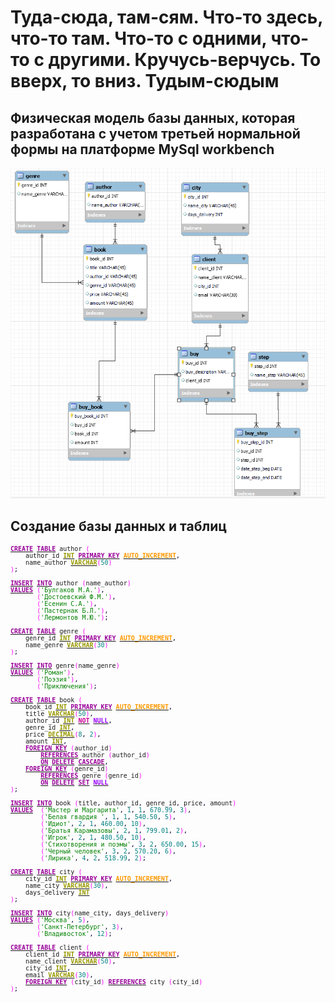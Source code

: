 # Туда-сюда, там-сям. Что-то здесь, что-то там. Что-то с одними, что-то с другими. Кручусь-верчусь. То вверх, то вниз. Тудым-сюдым
## Физическая модель базы данных, которая разработана с учетом третьей нормальной формы на платформе MySql workbench
![БД_фото](https://github.com/Starkidze/MySQL_educational_projects2/blob/main/222.png)

## Создание базы данных и таблиц
<pre class="mysql" style="font-family:monospace;font-size:10px;"><a href="http://search.oracle.com/search/search?group=MySQL&amp;q=CREATE"><span style="color: #990099; font-weight: bold;">CREATE</span></a> <a href="http://search.oracle.com/search/search?group=MySQL&amp;q=TABLE"><span style="color: #990099; font-weight: bold;">TABLE</span></a> author <span style="color: #FF00FF;">&#40;</span>
    author_id <a href="http://search.oracle.com/search/search?group=MySQL&amp;q=INT"><span style="color: #999900; font-weight: bold;">INT</span></a> <a href="http://search.oracle.com/search/search?group=MySQL&amp;q=PRIMARY%20KEY"><span style="color: #990099; font-weight: bold;">PRIMARY KEY</span></a> <a href="http://search.oracle.com/search/search?group=MySQL&amp;q=AUTO_INCREMENT"><span style="color: #FF9900; font-weight: bold;">AUTO_INCREMENT</span></a><span style="color: #000033;">,</span>
    name_author <a href="http://search.oracle.com/search/search?group=MySQL&amp;q=VARCHAR"><span style="color: #999900; font-weight: bold;">VARCHAR</span></a><span style="color: #FF00FF;">&#40;</span><span style="color: #008080;">50</span><span style="color: #FF00FF;">&#41;</span>
<span style="color: #FF00FF;">&#41;</span><span style="color: #000033;">;</span>
&nbsp;
<a href="http://search.oracle.com/search/search?group=MySQL&amp;q=INSERT"><span style="color: #990099; font-weight: bold;">INSERT</span></a> <a href="http://search.oracle.com/search/search?group=MySQL&amp;q=INTO"><span style="color: #990099; font-weight: bold;">INTO</span></a> author <span style="color: #FF00FF;">&#40;</span>name_author<span style="color: #FF00FF;">&#41;</span>
<a href="http://search.oracle.com/search/search?group=MySQL&amp;q=VALUES"><span style="color: #990099; font-weight: bold;">VALUES</span></a> <span style="color: #FF00FF;">&#40;</span><span style="color: #008000;">'Булгаков М.А.'</span><span style="color: #FF00FF;">&#41;</span><span style="color: #000033;">,</span>
       <span style="color: #FF00FF;">&#40;</span><span style="color: #008000;">'Достоевский Ф.М.'</span><span style="color: #FF00FF;">&#41;</span><span style="color: #000033;">,</span>
       <span style="color: #FF00FF;">&#40;</span><span style="color: #008000;">'Есенин С.А.'</span><span style="color: #FF00FF;">&#41;</span><span style="color: #000033;">,</span>
       <span style="color: #FF00FF;">&#40;</span><span style="color: #008000;">'Пастернак Б.Л.'</span><span style="color: #FF00FF;">&#41;</span><span style="color: #000033;">,</span>
       <span style="color: #FF00FF;">&#40;</span><span style="color: #008000;">'Лермонтов М.Ю.'</span><span style="color: #FF00FF;">&#41;</span><span style="color: #000033;">;</span>
&nbsp;
<a href="http://search.oracle.com/search/search?group=MySQL&amp;q=CREATE"><span style="color: #990099; font-weight: bold;">CREATE</span></a> <a href="http://search.oracle.com/search/search?group=MySQL&amp;q=TABLE"><span style="color: #990099; font-weight: bold;">TABLE</span></a> genre <span style="color: #FF00FF;">&#40;</span>
    genre_id <a href="http://search.oracle.com/search/search?group=MySQL&amp;q=INT"><span style="color: #999900; font-weight: bold;">INT</span></a> <a href="http://search.oracle.com/search/search?group=MySQL&amp;q=PRIMARY%20KEY"><span style="color: #990099; font-weight: bold;">PRIMARY KEY</span></a> <a href="http://search.oracle.com/search/search?group=MySQL&amp;q=AUTO_INCREMENT"><span style="color: #FF9900; font-weight: bold;">AUTO_INCREMENT</span></a><span style="color: #000033;">,</span>
    name_genre <a href="http://search.oracle.com/search/search?group=MySQL&amp;q=VARCHAR"><span style="color: #999900; font-weight: bold;">VARCHAR</span></a><span style="color: #FF00FF;">&#40;</span><span style="color: #008080;">30</span><span style="color: #FF00FF;">&#41;</span>
<span style="color: #FF00FF;">&#41;</span><span style="color: #000033;">;</span>
&nbsp;
<a href="http://search.oracle.com/search/search?group=MySQL&amp;q=INSERT"><span style="color: #990099; font-weight: bold;">INSERT</span></a> <a href="http://search.oracle.com/search/search?group=MySQL&amp;q=INTO"><span style="color: #990099; font-weight: bold;">INTO</span></a> genre<span style="color: #FF00FF;">&#40;</span>name_genre<span style="color: #FF00FF;">&#41;</span>
<a href="http://search.oracle.com/search/search?group=MySQL&amp;q=VALUES"><span style="color: #990099; font-weight: bold;">VALUES</span></a> <span style="color: #FF00FF;">&#40;</span><span style="color: #008000;">'Роман'</span><span style="color: #FF00FF;">&#41;</span><span style="color: #000033;">,</span>
       <span style="color: #FF00FF;">&#40;</span><span style="color: #008000;">'Поэзия'</span><span style="color: #FF00FF;">&#41;</span><span style="color: #000033;">,</span>
       <span style="color: #FF00FF;">&#40;</span><span style="color: #008000;">'Приключения'</span><span style="color: #FF00FF;">&#41;</span><span style="color: #000033;">;</span>
&nbsp;
<a href="http://search.oracle.com/search/search?group=MySQL&amp;q=CREATE"><span style="color: #990099; font-weight: bold;">CREATE</span></a> <a href="http://search.oracle.com/search/search?group=MySQL&amp;q=TABLE"><span style="color: #990099; font-weight: bold;">TABLE</span></a> book <span style="color: #FF00FF;">&#40;</span>
    book_id <a href="http://search.oracle.com/search/search?group=MySQL&amp;q=INT"><span style="color: #999900; font-weight: bold;">INT</span></a> <a href="http://search.oracle.com/search/search?group=MySQL&amp;q=PRIMARY%20KEY"><span style="color: #990099; font-weight: bold;">PRIMARY KEY</span></a> <a href="http://search.oracle.com/search/search?group=MySQL&amp;q=AUTO_INCREMENT"><span style="color: #FF9900; font-weight: bold;">AUTO_INCREMENT</span></a><span style="color: #000033;">,</span>
    title <a href="http://search.oracle.com/search/search?group=MySQL&amp;q=VARCHAR"><span style="color: #999900; font-weight: bold;">VARCHAR</span></a><span style="color: #FF00FF;">&#40;</span><span style="color: #008080;">50</span><span style="color: #FF00FF;">&#41;</span><span style="color: #000033;">,</span>
    author_id <a href="http://search.oracle.com/search/search?group=MySQL&amp;q=INT"><span style="color: #999900; font-weight: bold;">INT</span></a> <a href="http://dev.mysql.com/doc/refman/%35%2E%31/en/non-typed-operators.html"><span style="color: #CC0099; font-weight: bold;">NOT</span></a> <a href="http://search.oracle.com/search/search?group=MySQL&amp;q=NULL"><span style="color: #9900FF; font-weight: bold;">NULL</span></a><span style="color: #000033;">,</span>
    genre_id <a href="http://search.oracle.com/search/search?group=MySQL&amp;q=INT"><span style="color: #999900; font-weight: bold;">INT</span></a><span style="color: #000033;">,</span>
    price <a href="http://search.oracle.com/search/search?group=MySQL&amp;q=DECIMAL"><span style="color: #999900; font-weight: bold;">DECIMAL</span></a><span style="color: #FF00FF;">&#40;</span><span style="color: #008080;">8</span><span style="color: #000033;">,</span> <span style="color: #008080;">2</span><span style="color: #FF00FF;">&#41;</span><span style="color: #000033;">,</span>
    amount <a href="http://search.oracle.com/search/search?group=MySQL&amp;q=INT"><span style="color: #999900; font-weight: bold;">INT</span></a><span style="color: #000033;">,</span>
    <a href="http://search.oracle.com/search/search?group=MySQL&amp;q=FOREIGN%20KEY"><span style="color: #990099; font-weight: bold;">FOREIGN KEY</span></a> <span style="color: #FF00FF;">&#40;</span>author_id<span style="color: #FF00FF;">&#41;</span>
        <a href="http://search.oracle.com/search/search?group=MySQL&amp;q=REFERENCES"><span style="color: #990099; font-weight: bold;">REFERENCES</span></a> author <span style="color: #FF00FF;">&#40;</span>author_id<span style="color: #FF00FF;">&#41;</span>
        <a href="http://search.oracle.com/search/search?group=MySQL&amp;q=ON"><span style="color: #990099; font-weight: bold;">ON</span></a> <a href="http://search.oracle.com/search/search?group=MySQL&amp;q=DELETE"><span style="color: #990099; font-weight: bold;">DELETE</span></a> <a href="http://search.oracle.com/search/search?group=MySQL&amp;q=CASCADE"><span style="color: #990099; font-weight: bold;">CASCADE</span></a><span style="color: #000033;">,</span>
    <a href="http://search.oracle.com/search/search?group=MySQL&amp;q=FOREIGN%20KEY"><span style="color: #990099; font-weight: bold;">FOREIGN KEY</span></a> <span style="color: #FF00FF;">&#40;</span>genre_id<span style="color: #FF00FF;">&#41;</span>
        <a href="http://search.oracle.com/search/search?group=MySQL&amp;q=REFERENCES"><span style="color: #990099; font-weight: bold;">REFERENCES</span></a> genre <span style="color: #FF00FF;">&#40;</span>genre_id<span style="color: #FF00FF;">&#41;</span>
        <a href="http://search.oracle.com/search/search?group=MySQL&amp;q=ON"><span style="color: #990099; font-weight: bold;">ON</span></a> <a href="http://search.oracle.com/search/search?group=MySQL&amp;q=DELETE"><span style="color: #990099; font-weight: bold;">DELETE</span></a> <a href="http://search.oracle.com/search/search?group=MySQL&amp;q=SET"><span style="color: #990099; font-weight: bold;">SET</span></a> <a href="http://search.oracle.com/search/search?group=MySQL&amp;q=NULL"><span style="color: #9900FF; font-weight: bold;">NULL</span></a>
<span style="color: #FF00FF;">&#41;</span><span style="color: #000033;">;</span>
&nbsp;
<a href="http://search.oracle.com/search/search?group=MySQL&amp;q=INSERT"><span style="color: #990099; font-weight: bold;">INSERT</span></a> <a href="http://search.oracle.com/search/search?group=MySQL&amp;q=INTO"><span style="color: #990099; font-weight: bold;">INTO</span></a> book <span style="color: #FF00FF;">&#40;</span>title<span style="color: #000033;">,</span> author_id<span style="color: #000033;">,</span> genre_id<span style="color: #000033;">,</span> price<span style="color: #000033;">,</span> amount<span style="color: #FF00FF;">&#41;</span>
<a href="http://search.oracle.com/search/search?group=MySQL&amp;q=VALUES"><span style="color: #990099; font-weight: bold;">VALUES</span></a>  <span style="color: #FF00FF;">&#40;</span><span style="color: #008000;">'Мастер и Маргарита'</span><span style="color: #000033;">,</span> <span style="color: #008080;">1</span><span style="color: #000033;">,</span> <span style="color: #008080;">1</span><span style="color: #000033;">,</span> <span style="color: #008080;">670.99</span><span style="color: #000033;">,</span> <span style="color: #008080;">3</span><span style="color: #FF00FF;">&#41;</span><span style="color: #000033;">,</span>
        <span style="color: #FF00FF;">&#40;</span><span style="color: #008000;">'Белая гвардия '</span><span style="color: #000033;">,</span> <span style="color: #008080;">1</span><span style="color: #000033;">,</span> <span style="color: #008080;">1</span><span style="color: #000033;">,</span> <span style="color: #008080;">540.50</span><span style="color: #000033;">,</span> <span style="color: #008080;">5</span><span style="color: #FF00FF;">&#41;</span><span style="color: #000033;">,</span>
        <span style="color: #FF00FF;">&#40;</span><span style="color: #008000;">'Идиот'</span><span style="color: #000033;">,</span> <span style="color: #008080;">2</span><span style="color: #000033;">,</span> <span style="color: #008080;">1</span><span style="color: #000033;">,</span> <span style="color: #008080;">460.00</span><span style="color: #000033;">,</span> <span style="color: #008080;">10</span><span style="color: #FF00FF;">&#41;</span><span style="color: #000033;">,</span>
        <span style="color: #FF00FF;">&#40;</span><span style="color: #008000;">'Братья Карамазовы'</span><span style="color: #000033;">,</span> <span style="color: #008080;">2</span><span style="color: #000033;">,</span> <span style="color: #008080;">1</span><span style="color: #000033;">,</span> <span style="color: #008080;">799.01</span><span style="color: #000033;">,</span> <span style="color: #008080;">2</span><span style="color: #FF00FF;">&#41;</span><span style="color: #000033;">,</span>
        <span style="color: #FF00FF;">&#40;</span><span style="color: #008000;">'Игрок'</span><span style="color: #000033;">,</span> <span style="color: #008080;">2</span><span style="color: #000033;">,</span> <span style="color: #008080;">1</span><span style="color: #000033;">,</span> <span style="color: #008080;">480.50</span><span style="color: #000033;">,</span> <span style="color: #008080;">10</span><span style="color: #FF00FF;">&#41;</span><span style="color: #000033;">,</span>
        <span style="color: #FF00FF;">&#40;</span><span style="color: #008000;">'Стихотворения и поэмы'</span><span style="color: #000033;">,</span> <span style="color: #008080;">3</span><span style="color: #000033;">,</span> <span style="color: #008080;">2</span><span style="color: #000033;">,</span> <span style="color: #008080;">650.00</span><span style="color: #000033;">,</span> <span style="color: #008080;">15</span><span style="color: #FF00FF;">&#41;</span><span style="color: #000033;">,</span>
        <span style="color: #FF00FF;">&#40;</span><span style="color: #008000;">'Черный человек'</span><span style="color: #000033;">,</span> <span style="color: #008080;">3</span><span style="color: #000033;">,</span> <span style="color: #008080;">2</span><span style="color: #000033;">,</span> <span style="color: #008080;">570.20</span><span style="color: #000033;">,</span> <span style="color: #008080;">6</span><span style="color: #FF00FF;">&#41;</span><span style="color: #000033;">,</span>
        <span style="color: #FF00FF;">&#40;</span><span style="color: #008000;">'Лирика'</span><span style="color: #000033;">,</span> <span style="color: #008080;">4</span><span style="color: #000033;">,</span> <span style="color: #008080;">2</span><span style="color: #000033;">,</span> <span style="color: #008080;">518.99</span><span style="color: #000033;">,</span> <span style="color: #008080;">2</span><span style="color: #FF00FF;">&#41;</span><span style="color: #000033;">;</span>
&nbsp;
<a href="http://search.oracle.com/search/search?group=MySQL&amp;q=CREATE"><span style="color: #990099; font-weight: bold;">CREATE</span></a> <a href="http://search.oracle.com/search/search?group=MySQL&amp;q=TABLE"><span style="color: #990099; font-weight: bold;">TABLE</span></a> city <span style="color: #FF00FF;">&#40;</span>
    city_id <a href="http://search.oracle.com/search/search?group=MySQL&amp;q=INT"><span style="color: #999900; font-weight: bold;">INT</span></a> <a href="http://search.oracle.com/search/search?group=MySQL&amp;q=PRIMARY%20KEY"><span style="color: #990099; font-weight: bold;">PRIMARY KEY</span></a> <a href="http://search.oracle.com/search/search?group=MySQL&amp;q=AUTO_INCREMENT"><span style="color: #FF9900; font-weight: bold;">AUTO_INCREMENT</span></a><span style="color: #000033;">,</span>
    name_city <a href="http://search.oracle.com/search/search?group=MySQL&amp;q=VARCHAR"><span style="color: #999900; font-weight: bold;">VARCHAR</span></a><span style="color: #FF00FF;">&#40;</span><span style="color: #008080;">30</span><span style="color: #FF00FF;">&#41;</span><span style="color: #000033;">,</span>
    days_delivery <a href="http://search.oracle.com/search/search?group=MySQL&amp;q=INT"><span style="color: #999900; font-weight: bold;">INT</span></a>
<span style="color: #FF00FF;">&#41;</span><span style="color: #000033;">;</span>
&nbsp;
<a href="http://search.oracle.com/search/search?group=MySQL&amp;q=INSERT"><span style="color: #990099; font-weight: bold;">INSERT</span></a> <a href="http://search.oracle.com/search/search?group=MySQL&amp;q=INTO"><span style="color: #990099; font-weight: bold;">INTO</span></a> city<span style="color: #FF00FF;">&#40;</span>name_city<span style="color: #000033;">,</span> days_delivery<span style="color: #FF00FF;">&#41;</span>
<a href="http://search.oracle.com/search/search?group=MySQL&amp;q=VALUES"><span style="color: #990099; font-weight: bold;">VALUES</span></a> <span style="color: #FF00FF;">&#40;</span><span style="color: #008000;">'Москва'</span><span style="color: #000033;">,</span> <span style="color: #008080;">5</span><span style="color: #FF00FF;">&#41;</span><span style="color: #000033;">,</span>
       <span style="color: #FF00FF;">&#40;</span><span style="color: #008000;">'Санкт-Петербург'</span><span style="color: #000033;">,</span> <span style="color: #008080;">3</span><span style="color: #FF00FF;">&#41;</span><span style="color: #000033;">,</span>
       <span style="color: #FF00FF;">&#40;</span><span style="color: #008000;">'Владивосток'</span><span style="color: #000033;">,</span> <span style="color: #008080;">12</span><span style="color: #FF00FF;">&#41;</span><span style="color: #000033;">;</span>
&nbsp;
<a href="http://search.oracle.com/search/search?group=MySQL&amp;q=CREATE"><span style="color: #990099; font-weight: bold;">CREATE</span></a> <a href="http://search.oracle.com/search/search?group=MySQL&amp;q=TABLE"><span style="color: #990099; font-weight: bold;">TABLE</span></a> client <span style="color: #FF00FF;">&#40;</span>
    client_id <a href="http://search.oracle.com/search/search?group=MySQL&amp;q=INT"><span style="color: #999900; font-weight: bold;">INT</span></a> <a href="http://search.oracle.com/search/search?group=MySQL&amp;q=PRIMARY%20KEY"><span style="color: #990099; font-weight: bold;">PRIMARY KEY</span></a> <a href="http://search.oracle.com/search/search?group=MySQL&amp;q=AUTO_INCREMENT"><span style="color: #FF9900; font-weight: bold;">AUTO_INCREMENT</span></a><span style="color: #000033;">,</span>
    name_client <a href="http://search.oracle.com/search/search?group=MySQL&amp;q=VARCHAR"><span style="color: #999900; font-weight: bold;">VARCHAR</span></a><span style="color: #FF00FF;">&#40;</span><span style="color: #008080;">50</span><span style="color: #FF00FF;">&#41;</span><span style="color: #000033;">,</span>
    city_id <a href="http://search.oracle.com/search/search?group=MySQL&amp;q=INT"><span style="color: #999900; font-weight: bold;">INT</span></a><span style="color: #000033;">,</span>
    email <a href="http://search.oracle.com/search/search?group=MySQL&amp;q=VARCHAR"><span style="color: #999900; font-weight: bold;">VARCHAR</span></a><span style="color: #FF00FF;">&#40;</span><span style="color: #008080;">30</span><span style="color: #FF00FF;">&#41;</span><span style="color: #000033;">,</span>
    <a href="http://search.oracle.com/search/search?group=MySQL&amp;q=FOREIGN%20KEY"><span style="color: #990099; font-weight: bold;">FOREIGN KEY</span></a> <span style="color: #FF00FF;">&#40;</span>city_id<span style="color: #FF00FF;">&#41;</span> <a href="http://search.oracle.com/search/search?group=MySQL&amp;q=REFERENCES"><span style="color: #990099; font-weight: bold;">REFERENCES</span></a> city <span style="color: #FF00FF;">&#40;</span>city_id<span style="color: #FF00FF;">&#41;</span>
<span style="color: #FF00FF;">&#41;</span><span style="color: #000033;">;</span></pre>
